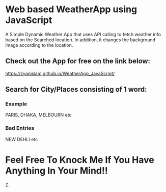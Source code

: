 # Web based WeatherApp using JavaScript

A Simple Dynamic Weather App that uses API calling to fetch weather info based on the Searched location.
In addition, it changes the background image according to the location.

## Check out the App for free on the link below:

https://zyanislam.github.io/WeatherApp_JavaScript/

## Search for City/Places consisting of 1 word:

### Example 

PARIS, DHAKA, MELBOURN etc

### Bad Entries

NEW DEHLI etc


# Feel Free To Knock Me If You Have Anything In Your Mind!!

Z.
